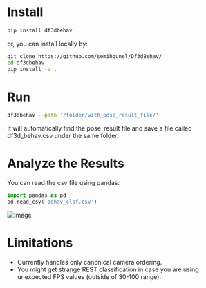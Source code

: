 # Install 
```bash
pip install df3dbehav
```
or, you can install locally by:
```bash
git clone https://github.com/semihgunel/Df3dBehav/
cd df3dbehav
pip install -e .
```
# Run
```bash
df3dbehav --path '/folder/with_pose_result_file/'
```
It will automatically find the pose_result file and save a file called df3d_behav.csv under the same folder.

# Analyze the Results
You can read the csv file using pandas:
```python
import pandas as pd
pd.read_csv('behav_clsf.csv')
```
![image](https://user-images.githubusercontent.com/20509861/123464401-0901a400-d5ed-11eb-844a-7a88eb44eadd.png)


# Limitations
- Currently handles only canonical camera ordering.
- You might get strange REST classification in case you are using unexpected FPS values (outside of 30-100 range).
